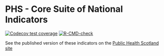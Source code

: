 
# PHS - Core Suite of National Indicators

<!-- badges: start -->
[![Codecov test coverage](https://codecov.io/gh/Public-Health-Scotland/national-indicators/branch/main/graph/badge.svg)](https://app.codecov.io/gh/Public-Health-Scotland/national-indicators?branch=main)
[![R-CMD-check](https://github.com/Public-Health-Scotland/national-indicators/actions/workflows/R-CMD-check.yaml/badge.svg)](https://github.com/Public-Health-Scotland/national-indicators/actions/workflows/R-CMD-check.yaml)
<!-- badges: end -->

See the published version of these indicators on the [Public Health Scotland site](https://www.publichealthscotland.scot/publications/core-suite-of-integration-indicators/)
